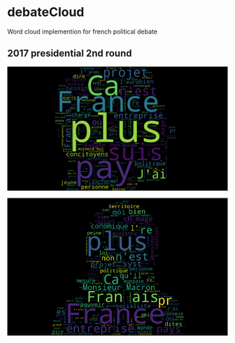 # debateCloud
Word cloud implemention for french political debate

## 2017 presidential 2nd round
![em](https://raw.githubusercontent.com/cyterdan/debateCloud/master/em-cloud.png)

![mlp](https://raw.githubusercontent.com/cyterdan/debateCloud/master/mlp-cloud.png)
